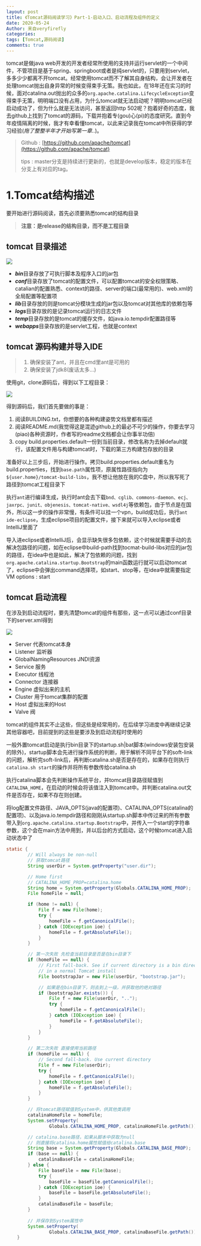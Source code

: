 ```yaml
---
layout: post
title: 《Tomcat源码阅读学习》Part-1-启动入口、启动流程及组件的定义
date: 2020-05-24
Author: 来自veryfirefly
categories: 
tags: [Tomcat,源码阅读]
comments: true
---
```



tomcat是做java web开发的开发者经常所使用的支持并运行servlet的一个中间件，不管项目是基于spring、springboot或者是纯servlet的，只要用到servlet，多多少少都离不开tomcat。经常使用tomcat而不了解其自身结构，会让开发者在处理tomcat抛出自身异常的时候变得束手无策。我也如此，在18年还在实习的时候，面对catalina.out抛出的众多的`org.apache.catalina.LifecycleException`变得束手无策，明明端口没有占用，为什么tomcat就无法启动呢？明明tomcat已经启动成功了，但为什么就是无法访问，甚至返回http 502呢？抱着好奇的态度，我去github上找到了tomcat的源码，下载并抱着专(gou)心(pi)的态度研究。直到今年疫情隔离的时候，我才有幸看懂tomcat，以此来记录我在tomcat中所获得的学习经验(*拖了整整半年才开始写第一章..*)。

> Github : [https://github.com/apache/tomcat](https://github.com/apache/tomcat)
>
> tips : master分支是持续进行更新的，也就是develop版本，稳定的版本在分支上有对应的tag。

# 1.Tomcat结构描述

要开始进行源码阅读，首先必须要熟悉tomcat的结构目录

> **注意：是release的结构目录，而不是工程目录**

## tomcat 目录描述

![](../images/tomcat/tomcat-directory.png)

- ***bin***目录存放了可执行脚本及程序入口的jar包
- ***conf***目录存放了tomcat的配置文件，可以配置tomcat的安全权限策略、catalian的配置熟悉、context的路径、server的端口(最常用的)、web.xml的全局配置等配置项
- ***lib***目录存放的则是tomcat分模块生成的jar包以及tomcat对其他库的依赖包等
- ***logs***目录存放的是记录tomcat运行的日志文件
- ***temp***目录存放的是tomcat的缓存文件，如java.io.tempdir配置路径等
- ***webapps***目录存放的是servlet工程，也就是context

## tomcat 源码构建并导入IDE

> 1. 确保安装了ant，并且在cmd里ant是可用的
> 2. 确保安装了jdk8(废话太多...)

使用git，clone源码后，得到以下工程目录：

![](../images/tomcat/tomcat-source-directory.png)

得到源码后，我们首先要做的事是：

1. 阅读BUILDING.txt，你想要的各种构建姿势文档里都有描述
2. 阅读README.md(我觉得这是混迹github上的最必不可少的操作，你要去学习(piao)各种资源时，作者写的readme文档都会让你事半功倍)
3. copy build.properties.default一份到当前目录，修改名称为去掉default就行，该配置文件用与构建tomcat时，下载的第三方构建包存放的目录

准备好以上三步后，开始进行操作。拷贝build.properties.default重名为build.properties，找到`base.path`属性项，原属性路径指向为`${user.home}/tomcat-build-libs`，我不想让他放在我的C盘中，所以我写死了路径到tomcat工程目录下

执行`ant`进行编译生成，执行时ant会去下载`bnd、cglib、commons-daemon、ecj、jaxrpc、junit、objenesis、tomcat-native、wsdl4j`等依赖包，由于节点是在国外，所以这一步的操作非常慢，有条件可以挂一个vpn，build成功后，执行`ant ide-eclipse`，生成eclipse项目的配置文件，接下来就可以导入eclipse或者IntelliJ里面了

导入进eclipse或者IntelliJ后，会显示缺失很多包依赖，这个时候就需要手动的去解决包路径的问题，如在eclipse中build-path找到tocmat-build-libs对应的jar包的路径，在idea中也是如此，解决了包依赖的问题，找到`org.apache.catalina.startup.Bootstrap`的main函数运行就可以启动tomcat了，eclipse中会弹出command选择项，如start、stop等，在idea中就需要指定VM options : start

## tomcat 启动流程

在涉及到启动流程时，要先清楚tomcat的组件有那些，这一点可以通过conf目录下的server.xml得到

![](../images/tomcat/tomcat-component-server-conf.png)

- Server 代表tomcat本身
- Listener 监听器
- GlobalNamingResources JNDI资源
- Service 服务
- Executor 线程池
- Connector 连接器
- Engine 虚拟出来的主机
- Cluster 用于tomcat集群的配置
- Host 虚拟出来的Host
- Valve 阀

tomcat的组件其实不止这些，但这些是经常用的，在后续学习进度中再继续记录其他容器吧，目前提到的这些是要涉及到启动流程时使用的

一般外置tomcat启动是执行bin目录下的startup.sh|bat脚本(windows安装包安装的除外)，startup脚本会先进行操作系统的判断，用于解析不同平台下的soft-link的问题，解析完soft-link后，再判断catalina.sh是否是存在的，如果存在则执行`catalina.sh start`的操作并将所有参数传给catalina.sh

执行catalina脚本会先判断操作系统平台，并tomcat目录路径赋值到`CATALINA_HOME`，在启动的时候会将该值注入到tomcat中。并判断catalina.out文件是否存在，如果不存在则创建。

将log配置文件路径、JAVA_OPTS(java的配置项)、CATALINA_OPTS(catalina的配置项)、以及java.io.tempdir路径和刚刚从startup.sh脚本中传过来的所有参数带入到`org.apache.catalina.startup.Bootstrap`中，并传入一个start的字符串参数，这个会在main方法中用到，并以后台的方式启动，这个时候tomcat进入启动状态中了

```java
static {
        // Will always be non-null
        // 获取tomcat路径
        String userDir = System.getProperty("user.dir");

        // Home first
        // CATALINA_HOME_PROP=catalina.home
        String home = System.getProperty(Globals.CATALINA_HOME_PROP);
        File homeFile = null;

        if (home != null) {
            File f = new File(home);
            try {
                homeFile = f.getCanonicalFile();
            } catch (IOException ioe) {
                homeFile = f.getAbsoluteFile();
            }
        }

        // 第一次失败 先检查当前目录是否是在bin目录下
        if (homeFile == null) {
            // First fall-back. See if current directory is a bin directory
            // in a normal Tomcat install
            File bootstrapJar = new File(userDir, "bootstrap.jar");

            // 如果是在bin目录下，则去到上一级，并获取他的绝对路径
            if (bootstrapJar.exists()) {
                File f = new File(userDir, "..");
                try {
                    homeFile = f.getCanonicalFile();
                } catch (IOException ioe) {
                    homeFile = f.getAbsoluteFile();
                }
            }
        }

        // 第二次失败 直接使用当前路径
        if (homeFile == null) {
            // Second fall-back. Use current directory
            File f = new File(userDir);
            try {
                homeFile = f.getCanonicalFile();
            } catch (IOException ioe) {
                homeFile = f.getAbsoluteFile();
            }
        }

        // 将tomcat路径赋值到System中，供其他类调用
        catalinaHomeFile = homeFile;
        System.setProperty(
                Globals.CATALINA_HOME_PROP, catalinaHomeFile.getPath());

        // catalina.base路径，如果从脚本中获取为null
        // 则直接将catalina.home属性赋值给catalina.base
        String base = System.getProperty(Globals.CATALINA_BASE_PROP);
        if (base == null) {
            catalinaBaseFile = catalinaHomeFile;
        } else {
            File baseFile = new File(base);
            try {
                baseFile = baseFile.getCanonicalFile();
            } catch (IOException ioe) {
                baseFile = baseFile.getAbsoluteFile();
            }
            catalinaBaseFile = baseFile;
        }
        
        // 并保存到System属性中
        System.setProperty(
                Globals.CATALINA_BASE_PROP, catalinaBaseFile.getPath());
    }
```